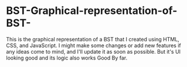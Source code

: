 # BST-Graphical-representation-of-BST-
This is the graphical representation of a BST that I created using HTML, CSS, and JavaScript. I might make some changes or add new features if any ideas come to mind, and I'll update it as soon as possible. But it's UI looking good and its logic also works Good By far. 
